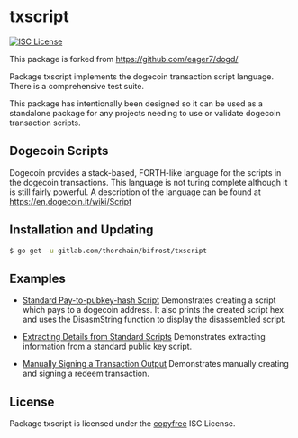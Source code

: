 txscript
========

[![ISC License](http://img.shields.io/badge/license-ISC-blue.svg)](http://copyfree.org)

This package is forked from https://github.com/eager7/dogd/

Package txscript implements the dogecoin transaction script language.  There is
a comprehensive test suite.

This package has intentionally been designed so it can be used as a standalone
package for any projects needing to use or validate dogecoin transaction scripts.

## Dogecoin Scripts

Dogecoin provides a stack-based, FORTH-like language for the scripts in
the dogecoin transactions.  This language is not turing complete
although it is still fairly powerful.  A description of the language
can be found at https://en.dogecoin.it/wiki/Script

## Installation and Updating

```bash
$ go get -u gitlab.com/thorchain/bifrost/txscript
```

## Examples

* [Standard Pay-to-pubkey-hash Script](https://pkg.go.dev/gitlab.com/thorchain/bifrost/txscript#example-PayToAddrScript)
  Demonstrates creating a script which pays to a dogecoin address.  It also
  prints the created script hex and uses the DisasmString function to display
  the disassembled script.

* [Extracting Details from Standard Scripts](https://pkg.go.dev/gitlab.com/thorchain/bifrost/txscript#example-ExtractPkScriptAddrs)
  Demonstrates extracting information from a standard public key script.

* [Manually Signing a Transaction Output](https://pkg.go.dev/gitlab.com/thorchain/bifrost/txscript#example-SignTxOutput)
  Demonstrates manually creating and signing a redeem transaction.


## License

Package txscript is licensed under the [copyfree](http://copyfree.org) ISC
License.
